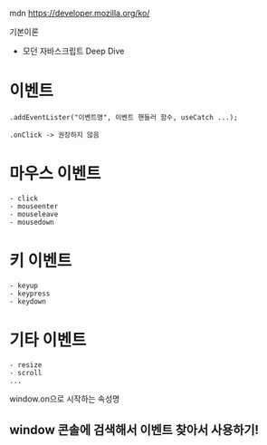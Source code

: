 mdn
https://developer.mozilla.org/ko/

기본이론
- 모던 자바스크립트 Deep Dive


# 이벤트

    .addEventLister("이벤트명", 이벤트 핸들러 함수, useCatch ...);

    .onClick -> 권장하지 않음


# 마우스 이벤트
    - click
    - mouseenter
    - mouseleave
    - mousedown

# 키 이벤트
    - keyup
    - keypress
    - keydown

# 기타 이벤트
    - resize
    - scroll
    ...

window.on으로 시작하는 속성명

## window 콘솔에 검색해서 이벤트 찾아서 사용하기!